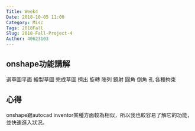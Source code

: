 ```yaml
---
Title: Week4
Date: 2018-10-05 11:00
Category: Misc
Tags: 2018Fall
Slug: 2018-Fall-Project-4
Author: 40623103
---
```


onshape功能講解
----
選草圖平面
繪製草圖
完成草圖
擠出
旋轉
陣列
鏡射
圓角
倒角
孔
各種拘束

心得
----
onshape跟autocad  inventor某種方面較為相似，所以我也較容易了解它的功能，並快速進入狀況。

<!-- PELICAN_END_SUMMARY -->


